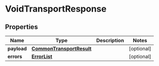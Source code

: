 # VoidTransportResponse

## Properties
Name | Type | Description | Notes
------------ | ------------- | ------------- | -------------
**payload** | [**CommonTransportResult**](CommonTransportResult.md) |  |  [optional]
**errors** | [**ErrorList**](ErrorList.md) |  |  [optional]
